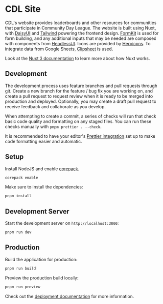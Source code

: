 # CDL Site

CDL's website provides leaderboards and other resources for communities that
participate in Community Day League. The website is built using Nuxt, with
[DaisyUI](https://daisyui.com/) and [Tailwind](https://tailwindcss.com/)
powering the frontend design. [FormKit](https://formkit.com/) is used for form
building, and any additional inputs that may be needed are composed with
components from [HeadlessUI](https://headlessui.com/v1/vue). Icons are provided
by [Heroicons](https://heroicons.com/). To integrate data from Google Sheets,
[Clipsheet](https://jsr.io/@katlyn/clipsheet) is used.

Look at the
[Nuxt 3 documentation](https://nuxt.com/docs/getting-started/introduction) to
learn more about how Nuxt works.

## Development

The development process uses feature branches and pull requests through git.
Create a new branch for the feature / bug fix you are working on, and create a
pull request to request review when it is ready to be merged into production and
deployed. Optionally, you may create a draft pull request to receive feedback
and collaborate as you develop.

When attempting to create a commit, a series of checks will run that check basic
code quality and formatting on any staged files. You can run these checks
manually with `pnpm prettier . --check`.

It is recommended to have your editor's
[Prettier integration](https://prettier.io/docs/en/editors) set up to make code
formatting easier and automatic.

## Setup

Install NodeJS and enable
[corepack](https://nodejs.org/api/corepack.html#enabling-the-feature).

```bash
corepack enable
```

Make sure to install the dependencies:

```bash
pnpm install
```

## Development Server

Start the development server on `http://localhost:3000`:

```bash
pnpm run dev
```

## Production

Build the application for production:

```bash
pnpm run build
```

Preview the production build locally:

```bash
pnpm run preview
```

Check out the
[deployment documentation](https://nuxt.com/docs/getting-started/deployment) for
more information.
